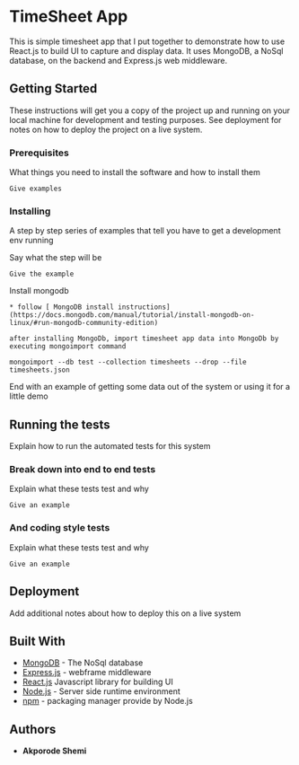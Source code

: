 # TimeSheet App
This is simple timesheet app that I put together to demonstrate how to use React.js to build UI to capture and display data. It uses MongoDB, a NoSql database, on the backend and Express.js web middleware.

## Getting Started

These instructions will get you a copy of the project up and running on your local machine for development and testing purposes. See deployment for notes on how to deploy the project on a live system.

### Prerequisites

What things you need to install the software and how to install them

```
Give examples
```

### Installing

A step by step series of examples that tell you have to get a development env running

Say what the step will be

```
Give the example
```

Install mongodb

```
* follow [ MongoDB install instructions](https://docs.mongodb.com/manual/tutorial/install-mongodb-on-linux/#run-mongodb-community-edition)

after installing MongoDb, import timesheet app data into MongoDb by executing mongoimport command

mongoimport --db test --collection timesheets --drop --file timesheets.json
```

End with an example of getting some data out of the system or using it for a little demo

## Running the tests

Explain how to run the automated tests for this system

### Break down into end to end tests

Explain what these tests test and why

```
Give an example
```

### And coding style tests

Explain what these tests test and why

```
Give an example
```

## Deployment

Add additional notes about how to deploy this on a live system

## Built With

* [MongoDB](https://github.com/mongodb/docs) - The NoSql database
* [Express.js](https://expressjs.com/) - webframe middleware
* [React.js](https://facebook.github.io/react/) Javascript library for building UI
* [Node.js](https://nodejs.org/en/) - Server side runtime environment
* [npm](https://www.npmjs.com) - packaging manager provide by Node.js 

## Authors

* **Akporode Shemi**